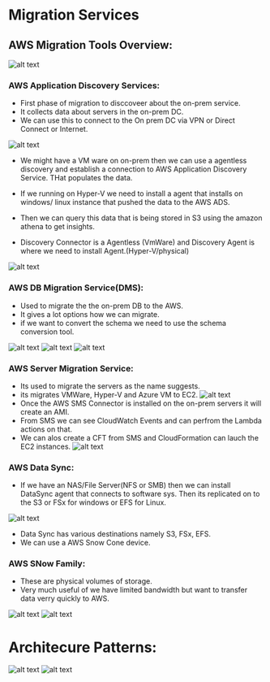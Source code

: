 # Migration Services


## AWS Migration Tools Overview:

![alt text](imgs/m1.png "")

### AWS Application Discovery Services:

- First phase of migration to disccoveer about the on-prem service.
- It collects data about servers in the on-prem DC.
- We can use this to connect to the On prem DC via VPN or Direct Connect or Internet.


![alt text](imgs/m2.png "")
- We might have a VM ware on on-prem then we can use a agentless discovery and establish a connection to AWS Application Discovery Service. THat populates the data.

- If we running on Hyper-V we need to install a agent that installs on windows/ linux instance that pushed the data to the AWS ADS.
- Then we can query this data that is being stored in S3 using the amazon athena to get  insights.
- Discovery Connector is a Agentless (VmWare) and Discovery Agent is where we need to install Agent.(Hyper-V/physical)

![alt text](imgs/m3.png "")

### AWS DB Migration Service(DMS):

- Used to migrate the the on-prem DB to the AWS.
- It gives a lot options how we can migrate.
- if we want to convert the schema we need to use the schema conversion tool.

![alt text](imgs/m4.png "")
![alt text](imgs/m5.png "")
![alt text](imgs/m6.png "")

### AWS Server Migration Service:

- Its used to migrate the servers as the name suggests.
- its migrates VMWare, Hyper-V and Azure VM to EC2.
![alt text](imgs/m7.png "")
- Once the AWS SMS Connector is installed on the on-prem servers it will create an AMI.
- From SMS we can see CloudWatch Events and can perfrom the Lambda actions on that.
- We can alos create a CFT from SMS and CloudFormation can lauch the EC2 instances.
![alt text](imgs/m8.png "")

### AWS Data Sync:

- If we have an NAS/File Server(NFS or SMB) then we can install DataSync agent that connects to software sys. Then its replicated on to the S3 or FSx for windows or EFS for Linux.

![alt text](imgs/m9.png "")

- Data Sync has various destinations namely S3, FSx, EFS.
- We can use a AWS Snow Cone device.

### AWS SNow Family:

- These are physical volumes of storage.
- Very much useful of we have limited bandwidth but want to transfer data verry quickly to AWS.

![alt text](imgs/m10.png "")
![alt text](imgs/m111.png "")

# Architecure Patterns:

![alt text](imgs/m11.png "")
![alt text](imgs/m12.png "")
